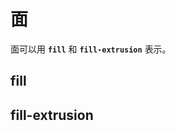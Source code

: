 # 面

面可以用 **`fill`** 和 **`fill-extrusion`** 表示。

## fill

<ClientOnly>
  <common-code-view name="data-fill"/>
</ClientOnly>

## fill-extrusion

<ClientOnly>
  <common-code-view name="data-fill-extrusion"/>
</ClientOnly>
